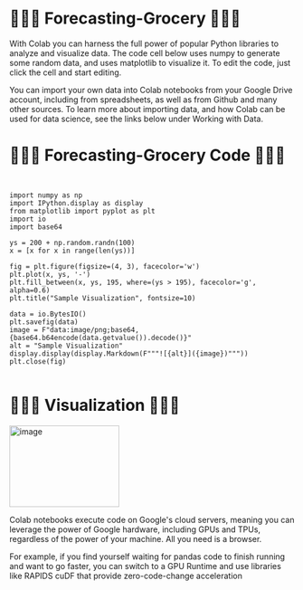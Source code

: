 # 🧁🍫🍬 Forecasting-Grocery 🍬🍫🧁

With Colab you can harness the full power of popular Python libraries to analyze and visualize data. The code cell below uses numpy to generate some random data, and uses matplotlib to visualize it. To edit the code, just click the cell and start editing.

You can import your own data into Colab notebooks from your Google Drive account, including from spreadsheets, as well as from Github and many other sources. To learn more about importing data, and how Colab can be used for data science, see the links below under Working with Data.

# 🧁🍫🍬 Forecasting-Grocery Code 🍬🍫🧁
```


import numpy as np
import IPython.display as display
from matplotlib import pyplot as plt
import io
import base64

ys = 200 + np.random.randn(100)
x = [x for x in range(len(ys))]

fig = plt.figure(figsize=(4, 3), facecolor='w')
plt.plot(x, ys, '-')
plt.fill_between(x, ys, 195, where=(ys > 195), facecolor='g', alpha=0.6)
plt.title("Sample Visualization", fontsize=10)

data = io.BytesIO()
plt.savefig(data)
image = F"data:image/png;base64,{base64.b64encode(data.getvalue()).decode()}"
alt = "Sample Visualization"
display.display(display.Markdown(F"""![{alt}]({image})"""))
plt.close(fig)


```

# 🧁🍫🍬 Visualization 🍬🍫🧁

<img width="194" height="144" alt="image" src="https://github.com/user-attachments/assets/99d24025-bb63-45c9-a3f8-4cbf50a3b8b1" />


Colab notebooks execute code on Google's cloud servers, meaning you can leverage the power of Google hardware, including GPUs and TPUs, regardless of the power of your machine. All you need is a browser.

For example, if you find yourself waiting for pandas code to finish running and want to go faster, you can switch to a GPU Runtime and use libraries like RAPIDS cuDF that provide zero-code-change acceleration
